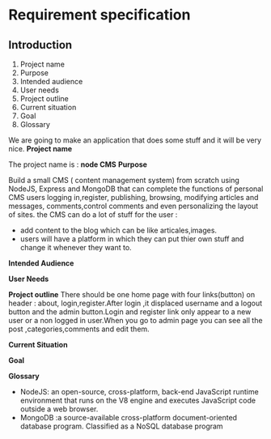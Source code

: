 Requirement specification
========
## Introduction
1. Project name
2. Purpose
3. Intended audience
4. User needs 
5. Project outline 
6. Current situation 
7. Goal  
8. Glossary

We are going to make an application that does some stuff and it will be very nice. 
__Project name__

The project name is : **node CMS**
__Purpose__

Build a small CMS ( content management system) from scratch using NodeJS, Express and MongoDB that can complete the functions of personal CMS users logging in,register, publishing, browsing, modifying articles and messages, comments,control comments and even personalizing the layout of sites.
the CMS can do a lot of stuff for the user :
* add content to the blog which can be like articales,images.
* users will have a platform in which they can put thier own stuff and change it whenever they want to.

__Intended Audience__

__User Needs__

__Project outline__
There should be one home page with four links(button) on header : about, login,register.After login ,it displaced username and a logout button and the admin button.Login and register link only appear to a new user or a non logged in user.When you go to admin page you can see all the post ,categories,comments and edit them.  

__Current Situation__

__Goal__

__Glossary__

 * NodeJS:  an open-source, cross-platform, back-end JavaScript runtime environment that runs on the V8 engine and executes JavaScript code outside a web browser.
 * MongoDB :a source-available cross-platform document-oriented database program. Classified as a NoSQL database program